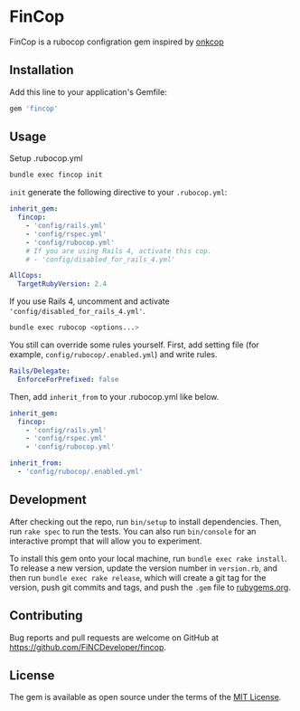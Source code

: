 # FinCop
FinCop is a rubocop configration gem inspired by [onkcop](https://github.com/onk/onkcop)

## Installation

Add this line to your application's Gemfile:

```ruby
gem 'fincop'
```

## Usage

Setup .rubocop.yml

```sh
bundle exec fincop init
```

`init` generate the following directive to your `.rubocop.yml`:

```yaml
inherit_gem:
  fincop:
    - 'config/rails.yml'
    - 'config/rspec.yml'
    - 'config/rubocop.yml'
    # If you are using Rails 4, activate this cop.
    # - 'config/disabled_for_rails_4.yml'

AllCops:
  TargetRubyVersion: 2.4
```

If you use Rails 4, uncomment and activate `'config/disabled_for_rails_4.yml'`.

```sh
bundle exec rubocop <options...>
```

You still can override some rules yourself. First, add setting file (for example, `config/rubocop/.enabled.yml`) and write rules.

```yaml
Rails/Delegate:
  EnforceForPrefixed: false
```

Then, add `inherit_from` to your .rubocop.yml like below.

```yaml
inherit_gem:
  fincop:
    - 'config/rails.yml'
    - 'config/rspec.yml'
    - 'config/rubocop.yml'

inherit_from:
  - 'config/rubocop/.enabled.yml'
```

## Development

After checking out the repo, run `bin/setup` to install dependencies. Then, run `rake spec` to run the tests. You can also run `bin/console` for an interactive prompt that will allow you to experiment.

To install this gem onto your local machine, run `bundle exec rake install`. To release a new version, update the version number in `version.rb`, and then run `bundle exec rake release`, which will create a git tag for the version, push git commits and tags, and push the `.gem` file to [rubygems.org](https://rubygems.org).

## Contributing

Bug reports and pull requests are welcome on GitHub at https://github.com/FiNCDeveloper/fincop.


## License

The gem is available as open source under the terms of the [MIT License](http://opensource.org/licenses/MIT).

